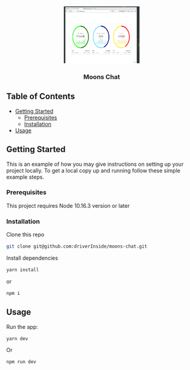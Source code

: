 
<!-- PROJECT LOGO -->
<br />
<p align="center">
  <a href="https://github.com/othneildrew/Best-README-Template">
    <img src="public/charts.png" alt="Logo" width="200" height="150">
  </a>

  <h3 align="center">Moons Chat</h3>




<!-- TABLE OF CONTENTS -->
## Table of Contents

* [Getting Started](#getting-started)
  * [Prerequisites](#prerequisites)
  * [Installation](#installation)
* [Usage](#usage)


<!-- GETTING STARTED -->
## Getting Started

This is an example of how you may give instructions on setting up your project locally.
To get a local copy up and running follow these simple example steps.

### Prerequisites

This project requires Node 10.16.3 version or later

### Installation

Clone this repo

```sh
git clone git@github.com:driverInside/moons-chat.git
```

Install dependencies

```sh
yarn install
```

or

```sh
npm i
```



<!-- USAGE EXAMPLES -->
## Usage


Run the app:

```sh
yarn dev
```

Or

```sh
npm run dev
```
